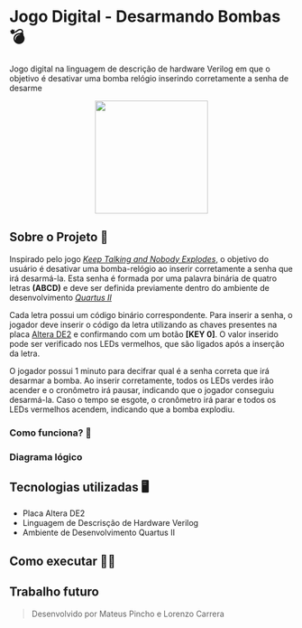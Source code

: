 # Jogo Digital - Desarmando Bombas 💣
Jogo digital na linguagem de descrição de hardware Verilog em que o objetivo é desativar uma bomba relógio inserindo corretamente a senha de desarme
<p align="center">
<img src="blob:https://web.whatsapp.com/ac7be1b8-be8f-42ce-bbbe-642bb241be9a" height="200" align="center">
</p>

## Sobre o Projeto 📖
Inspirado pelo jogo [*Keep Talking and Nobody Explodes*](https://keeptalkinggame.com/), o objetivo do usuário é desativar uma bomba-relógio ao inserir corretamente a senha que irá desarmá-la. Esta senha é formada por uma palavra binária de quatro letras **(ABCD)** e deve ser definida previamente dentro do ambiente de desenvolvimento [*Quartus II*](https://www.intel.com/content/www/us/en/software-kit/666221/intel-quartus-ii-web-edition-design-software-version-13-1-for-windows.html)

Cada letra possui um código binário correspondente. Para inserir a senha, o jogador deve inserir o código da letra utilizando as chaves presentes na placa [Altera DE2](https://www.terasic.com.tw/cgi-bin/page/archive.pl?Language=English&CategoryNo=139&No=502#contents) e confirmando com um botão **[KEY 0]**. O valor inserido pode ser verificado nos LEDs vermelhos, que são ligados após a inserção da letra. 

O jogador possui 1 minuto para decifrar qual é a senha correta que irá desarmar a bomba. Ao inserir corretamente, todos os LEDs verdes irão acender e o cronômetro irá pausar, indicando que o jogador conseguiu desarmá-la. Caso o tempo se esgote, o cronômetro irá parar e todos os LEDs vermelhos acendem, indicando que a bomba explodiu. 

### Como funciona? 🔎

### Diagrama lógico

## Tecnologias utilizadas  🖥️
- Placa Altera DE2
- Linguagem de Descrisção de Hardware Verilog
- Ambiente de Desenvolvimento Quartus II 

## Como executar 👨‍💻

## Trabalho futuro





> Desenvolvido por Mateus Pincho e Lorenzo Carrera
